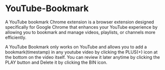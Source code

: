 # YouTube-Bookmark
A YouTube bookmark Chrome extension is a browser extension designed specifically for Google Chrome that enhances your YouTube experience by allowing you to bookmark and manage videos, playlists, or channels more efficiently.

A YouTube Bookmark only works on YouTube and allows you to add a bookmark(timestamp) in any youtube video by clicking the PLUS(+) icon at the bottom on the video itself.
You can review it later anytime by clicking the PLAY button and Delete it by clicking the BIN icon.

